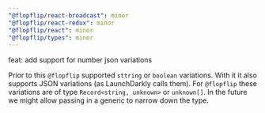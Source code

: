 ```yaml
---
"@flopflip/react-broadcast": minor
"@flopflip/react-redux": minor
"@flopflip/react": minor
"@flopflip/types": minor
---
```


feat: add support for number json variations

Prior to this `@flopflip` supported `sttring` or `boolean` variations. With it it also supports JSON variations (as LaunchDarkly calls them). For `@flopflip` these variations are of type `Record<string, unknown>` or `unknown[]`. In the future we might allow passing in a generic to narrow down the type.
